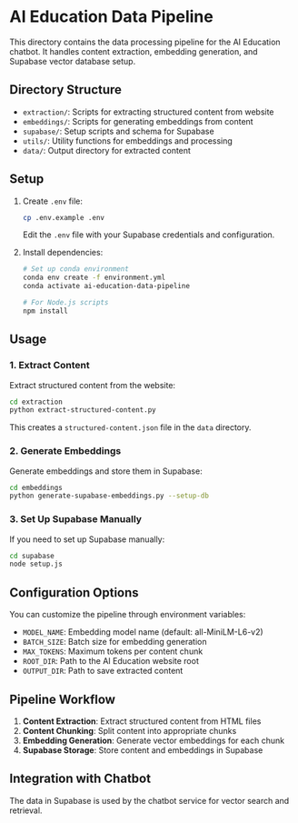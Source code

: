 # AI Education Data Pipeline

This directory contains the data processing pipeline for the AI Education chatbot. It handles content extraction, embedding generation, and Supabase vector database setup.

## Directory Structure

- `extraction/`: Scripts for extracting structured content from website
- `embeddings/`: Scripts for generating embeddings from content
- `supabase/`: Setup scripts and schema for Supabase
- `utils/`: Utility functions for embeddings and processing
- `data/`: Output directory for extracted content

## Setup

1. Create `.env` file:
   ```bash
   cp .env.example .env
   ```
   Edit the `.env` file with your Supabase credentials and configuration.

2. Install dependencies:
   ```bash
   # Set up conda environment
   conda env create -f environment.yml
   conda activate ai-education-data-pipeline
   
   # For Node.js scripts
   npm install
   ```

## Usage

### 1. Extract Content

Extract structured content from the website:

```bash
cd extraction
python extract-structured-content.py
```

This creates a `structured-content.json` file in the `data` directory.

### 2. Generate Embeddings

Generate embeddings and store them in Supabase:

```bash
cd embeddings
python generate-supabase-embeddings.py --setup-db
```

### 3. Set Up Supabase Manually

If you need to set up Supabase manually:

```bash
cd supabase
node setup.js
```

## Configuration Options

You can customize the pipeline through environment variables:

- `MODEL_NAME`: Embedding model name (default: all-MiniLM-L6-v2)
- `BATCH_SIZE`: Batch size for embedding generation
- `MAX_TOKENS`: Maximum tokens per content chunk
- `ROOT_DIR`: Path to the AI Education website root
- `OUTPUT_DIR`: Path to save extracted content

## Pipeline Workflow

1. **Content Extraction**: Extract structured content from HTML files
2. **Content Chunking**: Split content into appropriate chunks
3. **Embedding Generation**: Generate vector embeddings for each chunk
4. **Supabase Storage**: Store content and embeddings in Supabase

## Integration with Chatbot

The data in Supabase is used by the chatbot service for vector search and retrieval. 
